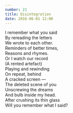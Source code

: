 ```yaml
---
number: 21
title: Disintegration
date: 2016-06-01 12:00
---
```


I remember what you said<br>
By rereading the letters<br>
We wrote to each other.<br>
Reminders of better times,<br>
Reasons and rhymes.<br>
Or I watch our record<br>
(A rented artefact)<br>
Playing and rewinding<br>
On repeat, behind<br>
A cracked screen —<br>
The deleted scene of you<br>
Unscrewing the dreams<br>
And bulb inside my head.<br>
After crushing its thin glass<br>
Will you remember what I said?<br>